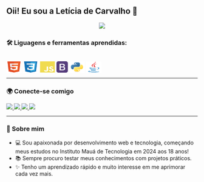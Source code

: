 ## Oii! Eu sou a Letícia de Carvalho 👋

<div align="center">
  <img height="180em" src="https://github-readme-stats.vercel.app/api/top-langs/?username=leticiacarvalhoo&layout=compact&langs_count=7&theme=dark"/>
</div>

### 🛠️ Liguagens e ferramentas aprendidas:
<div style="display: inline_block"><br> 
  <img align="center" alt="HTML" height="30" width="40" src="https://raw.githubusercontent.com/devicons/devicon/master/icons/html5/html5-original.svg"> 
  <img align="center" alt="CSS" height="30" width="40" src="https://raw.githubusercontent.com/devicons/devicon/master/icons/css3/css3-original.svg"> 
  <img align="center" alt="JavaScript" height="30" width="40" src="https://raw.githubusercontent.com/devicons/devicon/master/icons/javascript/javascript-plain.svg"> 
  <img align="center" height="30" width="30" src="https://raw.githubusercontent.com/github/explore/80688e429a7d4ef2fca1e82350fe8e3517d3494d/topics/bootstrap/bootstrap.png"            alt="Bootstrap"/> 
  <img align="center" alt="Python" height="30" width="40" src="https://raw.githubusercontent.com/devicons/devicon/master/icons/python/python-original.svg"> 
  <img align="center" alt="Java" height="30" width="40" src="https://raw.githubusercontent.com/devicons/devicon/master/icons/java/java-original.svg">
</div>

---

### 🌍 Conecte-se comigo

<div> 
  <a href="https://www.linkedin.com/in/let%C3%ADcia-de-carvalho-silva/" target="_blank">
    <img src="https://img.shields.io/badge/-LinkedIn-%230077B5?style=for-the-badge&logo=linkedin&logoColor=white" target="_blank">
  </a> 
  <a href="https://www.instagram.com/leliis.carvalho/" target="_blank">
    <img src="https://img.shields.io/badge/-Instagram-%23E4405F?style=for-the-badge&logo=instagram&logoColor=white" target="_blank">
  </a>
  <a href="https://discord.com/users/lelecarvalhoo" target="_blank">
      <img src="https://img.shields.io/badge/Discord-lelecarvalhoo-7289DA?style=for-the-badge&logo=discord&logoColor=white" target="_blank">
  </a>
  <a href="mailto:leticiacarvalhosilva2006@gmail.com" target="_blank">
    <img src="https://img.shields.io/badge/-Gmail-%23333?style=for-the-badge&logo=gmail&logoColor=white" target="_blank">
  </a>
</div>

---

### 🚀 Sobre mim
- 💻 Sou apaixonada por desenvolvimento web e tecnologia, começando meus estudos no Instituto Mauá de Tecnologia em 2024 aos 18 anos!
- 📚 Sempre procuro testar meus conhecimentos com projetos práticos.
- ✨ Tenho um aprendizado rápido e muito interesse em me aprimorar cada vez mais.

